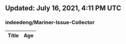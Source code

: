 ## Updated: July 16, 2021, 4:11 PM UTC


### indeedeng/Mariner-Issue-Collector
|**Title**|**Age**|
|:----|:----|